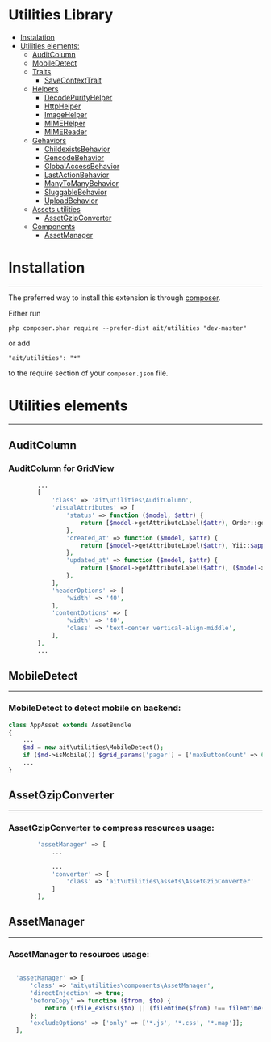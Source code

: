 Utilities Library
=================

* [Instalation](#installation)
* [Utilities elements:](#utilities-elements)
    - [AuditColumn](#auditcolumn)
    - [MobileDetect](#mobiledetect)
    - [Traits]()
        - [SaveContextTrait](#savecontexttrait)
    - [Helpers]()
        - [DecodePurifyHelper]()
        - [HttpHelper]()
        - [ImageHelper]()
        - [MIMEHelper]()
        - [MIMEReader]()
    - [Gehaviors]()
        - [ChildexistsBehavior]()
        - [GencodeBehavior]()
        - [GlobalAccessBehavior]()
        - [LastActionBehavior]()
        - [ManyToManyBehavior]()
        - [SluggableBehavior]()
        - [UploadBehavior]()
    - [Assets utilities]()
        - [AssetGzipConverter](#assetgzipconverter)
    - [Components]()
        - [AssetManager](#assetmanager)


# Installation
--------------

The preferred way to install this extension is through [composer](http://getcomposer.org/download/).

Either run

```
php composer.phar require --prefer-dist ait/utilities "dev-master"
```

or add

```
"ait/utilities": "*"
```

to the require section of your `composer.json` file.


# Utilities elements
-----------------

## AuditColumn

### AuditColumn for GridView

```php
        ...
        [
            'class' => 'ait\utilities\AuditColumn',
            'visualAttributes' => [
                'status' => function ($model, $attr) {
                    return [$model->getAttributeLabel($attr), Order::getCurrentStatus($model->$attr)];
                },
                'created_at' => function ($model, $attr) {
                    return [$model->getAttributeLabel($attr), Yii::$app->formatter->asDate($model->$attr)];
                },
                'updated_at' => function ($model, $attr) {
                    return [$model->getAttributeLabel($attr), ($model->$attr > 1 ? Yii::$app->formatter->asDate($model->$attr) : 'No edits')];
                },
            ],
            'headerOptions' => [
                'width' => '40',
            ],
            'contentOptions' => [
                'width' => '40',
                'class' => 'text-center vertical-align-middle',
            ],
        ],
        ...
```

## MobileDetect
-------------------------------

### MobileDetect to detect mobile on backend:

```php
class AppAsset extends AssetBundle
{
    ...
    $md = new ait\utilities\MobileDetect();
    if ($md->isMobile()) $grid_params['pager'] = ['maxButtonCount' => 6];
    ...
}
```

## AssetGzipConverter
-------------------------------

### AssetGzipConverter to compress resources usage:

```php
        'assetManager' => [
            ...

            ...
            'converter' => [
                'class' => 'ait\utilities\assets\AssetGzipConverter'
            ]
        ],
```

## AssetManager
-------------------------------

### AssetManager to resources usage:

```php

  'assetManager' => [
      'class' => 'ait\utilities\components\AssetManager',
      'directInjection' => true;
      'beforeCopy' => function ($from, $to) {
          return (!file_exists($to) || (filemtime($from) !== filemtime($to)) || (filesize($from)) !== filesize($to));
      };
      'excludeOptions' => ['only' => ['*.js', '*.css', '*.map']];
  ],

```